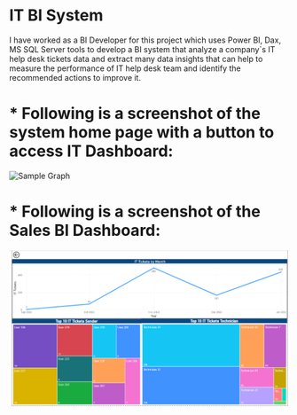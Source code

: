 # IT BI System
I have worked as a BI Developer for this project which uses Power BI, Dax, MS SQL Server tools to develop a BI system that analyze a company`s IT help desk tickets data and extract many data insights that can help to measure the performance of IT help desk team and identify the recommended actions to improve it.

# * Following is a screenshot of the system home page with a button to access IT Dashboard:

![Sample Graph](https://github.com/mutawakel-s/Sales-BI-Project/blob/main/Home%20Page.png)

# * Following is a screenshot of the Sales BI Dashboard:
![Sample Graph](https://github.com/mutawakel-s/IT_Tickets_BI/blob/main/IT%20TIckets%20Report.png)
